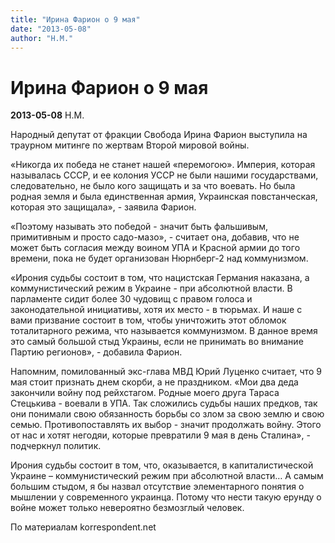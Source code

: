 ```yaml
---
title: "Ирина Фарион о 9 мая"
date: "2013-05-08"
author: "Н.М."
---
```


# Ирина Фарион о 9 мая

**2013-05-08** Н.М.

Народный депутат от фракции Свобода Ирина Фарион выступила на траурном митинге по жертвам Второй мировой войны.



«Никогда их победа не станет нашей «перемогою». Империя, которая называлась СССР, и ее колония УССР не были нашими государствами, следовательно, не было кого защищать и за что воевать. Но была родная земля и была единственная армия, Украинская повстанческая, которая это защищала», - заявила Фарион.



«Поэтому называть это победой - значит быть фальшивым, примитивным и просто садо-мазо», - считает она, добавив, что не может быть согласия между воином УПА и Красной армии до того времени, пока не будет организован Нюрнберг-2 над коммунизмом.



«Ирония судьбы состоит в том, что нацистская Германия наказана, а коммунистический режим в Украине - при абсолютной власти. В парламенте сидит более 30 чудовищ с правом голоса и законодательной инициативы, хотя их место - в тюрьмах. И наше с вами призвание состоит в том, чтобы уничтожить этот обломок тоталитарного режима, что называется коммунизмом. В данное время это самый большой стыд Украины, если не принимать во внимание Партию регионов», - добавила Фарион.



Напомним, помилованный экс-глава МВД Юрий Луценко считает, что 9 мая стоит признать днем скорби, а не праздником. «Мои два деда закончили войну под рейхстагом. Родные моего друга Тараса Стецькива - воевали в УПА. Так сложились судьбы наших предков, так они понимали свою обязанность борьбы со злом за свою землю и свою семью. Противопоставлять их выбор - значит продолжать войну. Этого от нас и хотят негодяи, которые превратили 9 мая в день Сталина», - подчеркнул политик.



Ирония судьбы состоит в том, что, оказывается, в капиталистической Украине – коммунистический режим при абсолютной власти… А самым большим стыдом, я бы назвал отсутствие элементарного понятия о мышлении у современного украинца. Потому что нести такую ерунду о войне может только невероятно безмозглый человек.

По материалам korrespondent.net